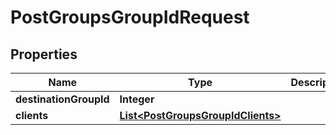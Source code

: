 
# PostGroupsGroupIdRequest

## Properties
Name | Type | Description | Notes
------------ | ------------- | ------------- | -------------
**destinationGroupId** | **Integer** |  |  [optional]
**clients** | [**List&lt;PostGroupsGroupIdClients&gt;**](PostGroupsGroupIdClients.md) |  |  [optional]



